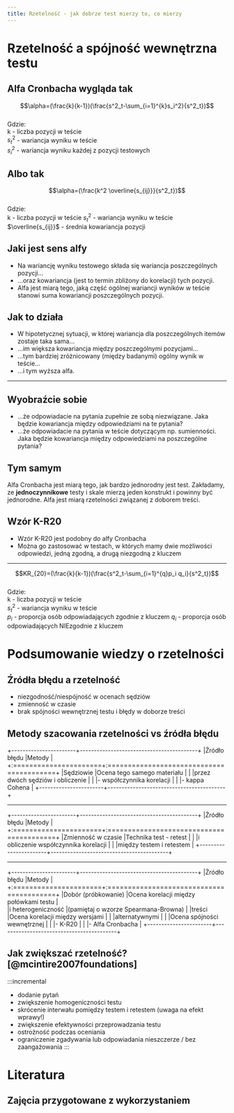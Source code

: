 ```yaml
---
title: Rzetelność - jak dobrze test mierzy to, co mierzy
---
```


# Rzetelność a spójność wewnętrzna testu 

## Alfa Cronbacha wygląda tak 

$$\alpha=(\frac{k}{k-1})(\frac{s^2_t-\sum_{i=1}^{k}s_i^2}{s^2_t})$$  
Gdzie:  
k - liczba pozycji w teście  
$s^2_t$ - wariancja wyniku w teście  
$s_i^2$ - wariancja wyniku każdej z pozycji testowych  

## Albo tak

$$\alpha=(\frac{k^2 \overline{s_{ij}}}{s^2_t})$$  
Gdzie:  
k - liczba pozycji w teście
$s^2_t$ - wariancja wyniku w teście
$\overline{s_{ij}}$ - średnia kowariancja pozycji

## Jaki jest sens alfy

- Na wariancję wyniku testowego składa się wariancja poszczególnych pozycji...
- ...oraz kowariancja (jest to termin zbliżony do korelacji) tych pozycji.
- Alfa jest miarą tego, jaką część ogólnej wariancji wyników w teście stanowi suma kowariancji poszczególnych pozycji.

## Jak to działa

- W hipotetycznej sytuacji, w której wariancja dla poszczególnych itemów zostaje taka sama...
- ...im większa kowariancja między poszczególnymi pozycjami...
- ...tym bardziej zróżnicowany (między badanymi) ogólny wynik w teście...
- ...i tym wyższa alfa.

------------

## Wyobraźcie sobie

- ...że odpowiadacie na pytania zupełnie ze sobą niezwiązane. Jaka będzie kowariancja między odpowiedziami na te pytania?
- ...że odpowiadacie na pytania w teście dotyczącym np. sumienności. Jaka będzie kowariancja między odpowiedziami na poszczególne pytania?

## Tym samym

Alfa Cronbacha jest miarą tego, jak bardzo jednorodny jest test. Zakładamy, ze **jednoczynnikowe** testy i skale mierzą jeden konstrukt i powinny być jednorodne. Alfa jest miarą rzetelności związanej z doborem treści.

## Wzór K-R20

- Wzór K-R20 jest podobny do alfy Cronbacha
- Można go zastosować w testach, w których mamy dwie możliwości odpowiedzi, jedną zgodną, a drugą niezgodną z kluczem

--------------

$$KR_{20}=(\frac{k}{k-1})(\frac{s^2_t-\sum_{i=1}^{q}p_i q_i}{s^2_t})$$  
Gdzie:  
k - liczba pozycji w teście  
$s^2_t$ - wariancja wyniku w teście  
$p_i$ - proporcja osób odpowiadających zgodnie z kluczem
$q_i$ - proporcja osób odpowiadających NIEzgodnie z kluczem 

# Podsumowanie wiedzy o rzetelności

## Źródła błędu a rzetelność
- niezgodność/niespójność w ocenach sędziów
- zmienność w czasie
- brak spójności wewnętrznej testu i błędy w doborze treści

## Metody szacowania rzetelności vs źródła błędu
+-----------------------+------------------------------------------+
|Źródło błędu			|Metody									   |
+:======================+:=========================================+
|Sędziowie			 	|Ocena tego samego materiału  			   |
|						|przez dwóch sędziów i obliczenie  	       |
|						|- współczynnika korelacji                 |
|						|- kappa Cohena							   |
+-----------------------+------------------------------------------+

----------

+-----------------------+------------------------------------------+
|Źródło błędu			|Metody									   |
+:======================+:=========================================+
|Zmienność w czasie		|Technika test - retest  				   |
|						|i obliczenie współczynnika korelacji  	   |
|						|między testem i retestem				   |
+-----------------------+------------------------------------------+

----------- 

+-----------------------+------------------------------------------+
|Źródło błędu			|Metody									   |
+:======================+:=========================================+
|Dobór (próbkowanie)	|Ocena korelacji między połówkami testu	   |  
|i heterogeniczność     |(pamiętaj o wzorze Spearmana-Browna)	   |
|treści					|Ocena korelacji między wersjami   		   |
|						|alternatywnymi  						   |
|						|Ocena spójności wewnętrznej  			   |
|						|- K-R20								   |
|						|- Alfa Cronbacha						   |
+-----------------------+------------------------------------------+

## Jak zwiększać rzetelność? [@mcintire2007foundations]

:::incremental
- dodanie pytań
- zwiększenie homogeniczności testu
- skrócenie interwału pomiędzy testem i retestem (uwaga na efekt wprawy!)
- zwiększenie efektywności przeprowadzania testu
- ostrożność podczas oceniania
- ograniczenie zgadywania lub odpowiadania nieszczerze / bez zaangażowania 
:::

# Literatura

## Zajęcia przygotowane z wykorzystaniem
